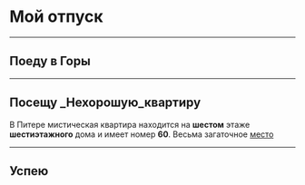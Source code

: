 # Мой отпуск

---
## Поеду в **Горы**

---
## Посещу **_Нехорошую_квартиру**
В Питере мистическая квартира находится на **шестом** этаже **шестиэтажного** дома и имеет номер **60**. Весьма загаточное [место](https://yandex.ru/maps/-/CCUJZIcN1A)

---
## Успею
